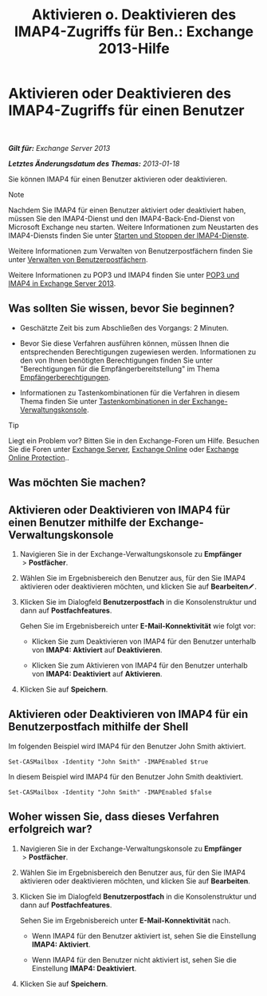 ﻿---
title: 'Aktivieren o. Deaktivieren des IMAP4-Zugriffs für Ben.: Exchange 2013-Hilfe'
TOCTitle: Aktivieren oder Deaktivieren des IMAP4-Zugriffs für einen Benutzer
ms:assetid: a685fae4-b6f1-42fe-8bdc-5f99f9617799
ms:mtpsurl: https://technet.microsoft.com/de-de/library/Bb676481(v=EXCHG.150)
ms:contentKeyID: 50476369
ms.date: 04/24/2018
mtps_version: v=EXCHG.150
ms.translationtype: HT
---

# Aktivieren oder Deaktivieren des IMAP4-Zugriffs für einen Benutzer

 

_**Gilt für:** Exchange Server 2013_

_**Letztes Änderungsdatum des Themas:** 2013-01-18_

Sie können IMAP4 für einen Benutzer aktivieren oder deaktivieren.


> [!NOTE]
> Nachdem Sie IMAP4 für einen Benutzer aktiviert oder deaktiviert haben, müssen Sie den IMAP4-Dienst und den IMAP4-Back-End-Dienst von Microsoft Exchange neu starten. Weitere Informationen zum Neustarten des IMAP4-Diensts finden Sie unter <A href="start-and-stop-the-imap4-services-exchange-2013-help.md">Starten und Stoppen der IMAP4-Dienste</A>.



Weitere Informationen zum Verwalten von Benutzerpostfächern finden Sie unter [Verwalten von Benutzerpostfächern](manage-user-mailboxes-exchange-2013-help.md).

Weitere Informationen zu POP3 und IMAP4 finden Sie unter [POP3 und IMAP4 in Exchange Server 2013](pop3-and-imap4-in-exchange-server-2013-exchange-2013-help.md).

## Was sollten Sie wissen, bevor Sie beginnen?

  - Geschätzte Zeit bis zum Abschließen des Vorgangs: 2 Minuten.

  - Bevor Sie diese Verfahren ausführen können, müssen Ihnen die entsprechenden Berechtigungen zugewiesen werden. Informationen zu den von Ihnen benötigten Berechtigungen finden Sie unter "Berechtigungen für die Empfängerbereitstellung" im Thema [Empfängerberechtigungen](recipients-permissions-exchange-2013-help.md).

  - Informationen zu Tastenkombinationen für die Verfahren in diesem Thema finden Sie unter [Tastenkombinationen in der Exchange-Verwaltungskonsole](keyboard-shortcuts-in-the-exchange-admin-center-exchange-online-protection-help.md).


> [!TIP]
> Liegt ein Problem vor? Bitten Sie in den Exchange-Foren um Hilfe. Besuchen Sie die Foren unter <A href="https://go.microsoft.com/fwlink/p/?linkid=60612">Exchange Server</A>, <A href="https://go.microsoft.com/fwlink/p/?linkid=267542">Exchange Online</A> oder <A href="https://go.microsoft.com/fwlink/p/?linkid=285351">Exchange Online Protection</A>..



## Was möchten Sie machen?

## Aktivieren oder Deaktivieren von IMAP4 für einen Benutzer mithilfe der Exchange-Verwaltungskonsole

1.  Navigieren Sie in der Exchange-Verwaltungskonsole zu **Empfänger**  \> **Postfächer**.

2.  Wählen Sie im Ergebnisbereich den Benutzer aus, für den Sie IMAP4 aktivieren oder deaktivieren möchten, und klicken Sie auf **Bearbeiten**![Bearbeitungssymbol](images/Bb124582.6f53ccb2-1f13-4c02-bea0-30690e6ea71d(EXCHG.150).gif "Bearbeitungssymbol").

3.  Klicken Sie im Dialogfeld **Benutzerpostfach** in die Konsolenstruktur und dann auf **Postfachfeatures**.
    
    Gehen Sie im Ergebnisbereich unter **E-Mail-Konnektivität** wie folgt vor:
    
      - Klicken Sie zum Deaktivieren von IMAP4 für den Benutzer unterhalb von **IMAP4: Aktiviert** auf **Deaktivieren**.
    
      - Klicken Sie zum Aktivieren von IMAP4 für den Benutzer unterhalb von **IMAP4: Deaktiviert** auf **Aktivieren**.

4.  Klicken Sie auf **Speichern**.

## Aktivieren oder Deaktivieren von IMAP4 für ein Benutzerpostfach mithilfe der Shell

Im folgenden Beispiel wird IMAP4 für den Benutzer John Smith aktiviert.

    Set-CASMailbox -Identity "John Smith" -IMAPEnabled $true

In diesem Beispiel wird IMAP4 für den Benutzer John Smith deaktiviert.

    Set-CASMailbox -Identity "John Smith" -IMAPEnabled $false

## Woher wissen Sie, dass dieses Verfahren erfolgreich war?

1.  Navigieren Sie in der Exchange-Verwaltungskonsole zu **Empfänger**  \> **Postfächer**.

2.  Wählen Sie im Ergebnisbereich den Benutzer aus, für den Sie IMAP4 aktivieren oder deaktivieren möchten, und klicken Sie auf **Bearbeiten**.

3.  Klicken Sie im Dialogfeld **Benutzerpostfach** in die Konsolenstruktur und dann auf **Postfachfeatures**.
    
    Sehen Sie im Ergebnisbereich unter **E-Mail-Konnektivität** nach.
    
      - Wenn IMAP4 für den Benutzer aktiviert ist, sehen Sie die Einstellung **IMAP4: Aktiviert**.
    
      - Wenn IMAP4 für den Benutzer nicht aktiviert ist, sehen Sie die Einstellung **IMAP4: Deaktiviert**.

4.  Klicken Sie auf **Speichern**.

